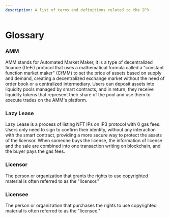 ```yaml
---
description: A list of terms and definitions related to the IP3.
---
```


# Glossary

### AMM

AMM stands for Automated Market Maker, it is a type of decentralized finance (DeFi) protocol that uses a mathematical formula called a "constant function market maker" (CfMM) to set the price of assets based on supply and demand, creating a decentralized exchange market without the need of order book or a centralized intermediary. Users can deposit assets into liquidity pools managed by smart contracts, and in return, they receive liquidity tokens that represent their share of the pool and use them to execute trades on the AMM's platform.

### Lazy Lease

Lazy Lease is a process of listing NFT IPs on IP3 protocol with 0 gas fees. Users only need to sign to confirm their identity, without any interaction with the smart contract, providing a more secure way to protect the assets of the licensor. When someone buys the license, the information of license and the sale are combined into one transaction writing on blockchain, and the buyer pays the gas fees.

### Licensor

The person or organization that grants the rights to use copyrighted material is often referred to as the "licensor."

### Licensee

The person or organization that purchases the rights to use copyrighted material is often referred to as the "licensee."
